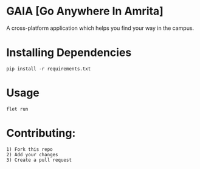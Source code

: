 # GAIA [Go Anywhere In Amrita]

A cross-platform application which helps you find your way in the campus.

# Installing Dependencies

`pip install -r requirements.txt`

# Usage

`flet run`

# Contributing:

```
1) Fork this repo
2) Add your changes
3) Create a pull request
```
